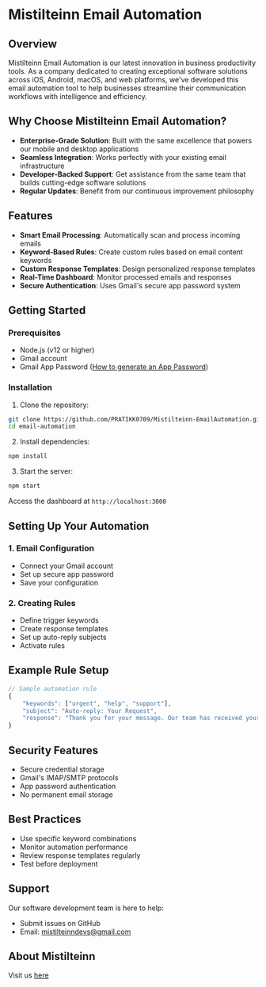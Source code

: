 # Mistilteinn Email Automation

## Overview

Mistilteinn Email Automation is our latest innovation in business productivity tools. As a company dedicated to creating exceptional software solutions across iOS, Android, macOS, and web platforms, we've developed this email automation tool to help businesses streamline their communication workflows with intelligence and efficiency.

## Why Choose Mistilteinn Email Automation?

- **Enterprise-Grade Solution**: Built with the same excellence that powers our mobile and desktop applications
- **Seamless Integration**: Works perfectly with your existing email infrastructure
- **Developer-Backed Support**: Get assistance from the same team that builds cutting-edge software solutions
- **Regular Updates**: Benefit from our continuous improvement philosophy

## Features

- **Smart Email Processing**: Automatically scan and process incoming emails
- **Keyword-Based Rules**: Create custom rules based on email content keywords
- **Custom Response Templates**: Design personalized response templates
- **Real-Time Dashboard**: Monitor processed emails and responses
- **Secure Authentication**: Uses Gmail's secure app password system

## Getting Started

### Prerequisites

- Node.js (v12 or higher)
- Gmail account
- Gmail App Password ([How to generate an App Password](https://support.google.com/accounts/answer/185833))

### Installation

1. Clone the repository:
```bash
git clone https://github.com/PRATIKK0709/Mistilteinn-EmailAutomation.git
cd email-automation
```

2. Install dependencies:
```bash
npm install
```

3. Start the server:
```bash
npm start
```

Access the dashboard at `http://localhost:3000`

## Setting Up Your Automation

### 1. Email Configuration
- Connect your Gmail account
- Set up secure app password
- Save your configuration

### 2. Creating Rules
- Define trigger keywords
- Create response templates
- Set up auto-reply subjects
- Activate rules

## Example Rule Setup

```javascript
// Sample automation rule
{
    "keywords": ["urgent", "help", "support"],
    "subject": "Auto-reply: Your Request",
    "response": "Thank you for your message. Our team has received your request..."
}
```

## Security Features

- Secure credential storage
- Gmail's IMAP/SMTP protocols
- App password authentication
- No permanent email storage

## Best Practices

- Use specific keyword combinations
- Monitor automation performance
- Review response templates regularly
- Test before deployment

## Support

Our software development team is here to help:
- Submit issues on GitHub
- Email: mistilteinndevs@gmail.com


## About Mistilteinn

Visit us [here](https://mistilteinn.vercel.app) 
